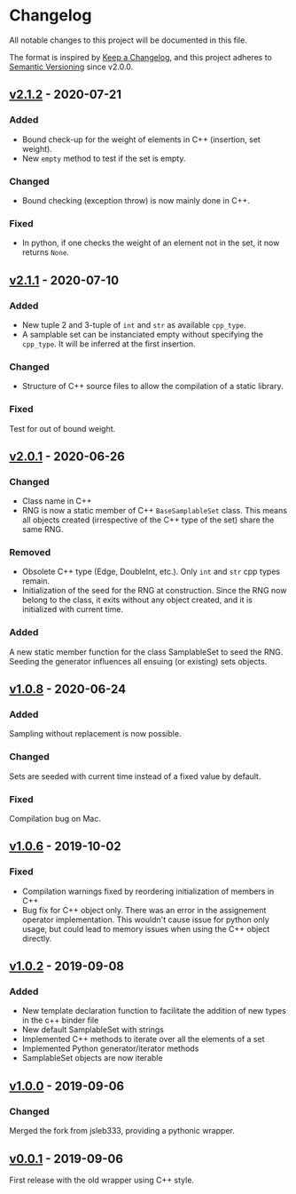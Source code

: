 # Changelog

All notable changes to this project will be documented in this file.

The format is inspired by [Keep a Changelog](https://keepachangelog.com/en/1.0.0/),
and this project adheres to [Semantic Versioning](https://semver.org/spec/v2.0.0.html) since v2.0.0.

## [v2.1.2] - 2020-07-21
### Added
- Bound check-up for the weight of elements in C++ (insertion, set weight).
- New `empty` method to test if the set is empty.

### Changed
- Bound checking (exception throw) is now mainly done in C++.

### Fixed
- In python, if one checks the weight of an element not in the set, it
  now returns `None`.

## [v2.1.1] - 2020-07-10
### Added
- New tuple 2 and 3-tuple of `int` and `str` as available `cpp_type`.
- A samplable set can be instanciated empty without specifying the `cpp_type`.
  It will be inferred at the first insertion.

### Changed
- Structure of C++ source files to allow the compilation of a static library.

### Fixed
Test for out of bound weight.

## [v2.0.1] - 2020-06-26
### Changed
- Class name in C++
- RNG is now a static member of C++ `BaseSamplableSet` class. This means all
  objects created (irrespective of the C++ type of the set) share the same RNG.

### Removed
- Obsolete C++ type (Edge, DoubleInt, etc.). Only `int` and `str` cpp types
remain.
- Initialization of the seed for the RNG at construction. Since the RNG now
  belong to the class, it exits without any object created, and it is
  initialized with current time.

### Added
A new static member function for the class SamplableSet to seed the RNG.
Seeding the generator influences all ensuing (or existing) sets objects.


## [v1.0.8] - 2020-06-24
### Added
Sampling without replacement is now possible.

### Changed
Sets are seeded with current time instead of a fixed value by default.

### Fixed
Compilation bug on Mac.


## [v1.0.6] - 2019-10-02
### Fixed
- Compilation warnings fixed by reordering initialization of members in C++
- Bug fix for C++ object only. There was an error in the assignement operator implementation. This wouldn't cause issue for python only usage, but could lead to memory issues when using the C++ object directly.

## [v1.0.2] - 2019-09-08
### Added
- New template declaration function to facilitate the addition of new types in the c++ binder file
- New default SamplableSet with strings
- Implemented C++ methods to iterate over all the elements of a set
- Implemented Python generator/iterator methods
- SamplableSet objects are now iterable

## [v1.0.0] - 2019-09-06
### Changed
Merged the fork from jsleb333, providing a pythonic wrapper.

## [v0.0.1] - 2019-09-06

First release with the old wrapper using C++ style.

[v2.1.2]: https://github.com/gstonge/SamplableSet/compare/v2.1.1...v2.1.2
[v2.1.1]: https://github.com/gstonge/SamplableSet/compare/v2.0.1...v2.1.1
[v2.0.1]: https://github.com/gstonge/SamplableSet/compare/v1.0.8...v2.0.1
[v1.0.8]: https://github.com/gstonge/SamplableSet/compare/v1.0.6...v1.0.8
[v1.0.6]: https://github.com/gstonge/SamplableSet/compare/v1.0.2...v1.0.6
[v1.0.2]: https://github.com/gstonge/SamplableSet/compare/v1.0.0...v1.0.2
[v1.0.0]: https://github.com/gstonge/SamplableSet/compare/v0.0.1...v1.0.0
[v0.0.1]: https://github.com/gstonge/SamplableSet/releases/tag/v0.0.1
